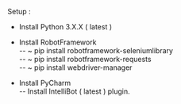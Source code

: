 Setup : 
- Install Python 3.X.X ( latest )
- Install RobotFramework </br>
-- ~ pip install robotframework-seleniumlibrary </br>
-- ~ pip install robotframework-requests </br>
-- ~ pip install webdriver-manager </br>
  
- Install PyCharm </br>
-- Install IntelliBot ( latest ) plugin.


